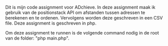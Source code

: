 Dit is mijn code assignment voor ADchieve.
In deze assignment maak ik gebruik van de positionstack API om afstanden tussen adressen te berekenen en te ordenen. 
Vervolgens worden deze geschreven in een CSV file.
Deze assignment is geschreven in php.

Om deze assignment te runnen is de volgende command nodig in de root van de folder: "php main.php".
